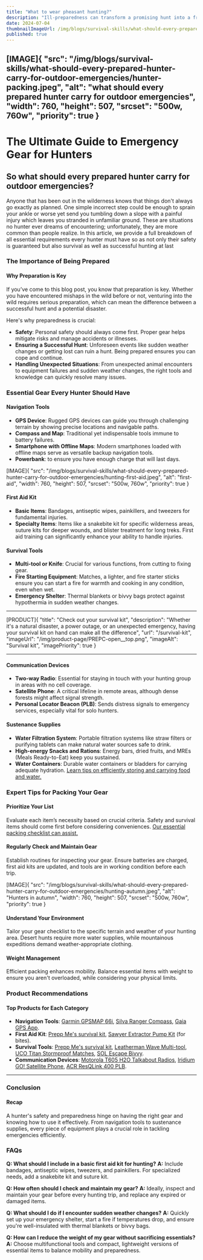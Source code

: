 ```yaml
---
title: "What to wear pheasant hunting?"
description: "Ill-preparedness can transform a promising hunt into a frustrating ordeal, a scenario not unfamiliar to experienced hunters either."
date: 2024-07-04
thumbnailImageUrl: /img/blogs/survival-skills/what-should-every-prepared-hunter-carry-for-outdoor-emergencies/hunter-packing.jpeg
published: true
---
```


[IMAGE]{ "src": "/img/blogs/survival-skills/what-should-every-prepared-hunter-carry-for-outdoor-emergencies/hunter-packing.jpeg", "alt": "what should every prepared hunter carry for outdoor emergencies", "width": 760, "height": 507, "srcset": "500w, 760w", "priority": true }
---

# The Ultimate Guide to Emergency Gear for Hunters


## So what should every prepared hunter carry for outdoor emergencies?
Anyone that has been out in the wilderness knows that things don't always go exactly as planned. One simple incorrect step could be enough to sprain your ankle or worse yet send you tumbling down a slope with a painful injury which leaves you stranded in unfamiliar ground. These are situations no hunter ever dreams of encountering; unfortunately, they are more common than people realize.
In this article, we provide a full breakdown of all essential requirements every hunter must have so as not only their safety is guaranteed but also survival as well as successful hunting at last

### The Importance of Being Prepared

#### Why Preparation is Key

If you’ve come to this blog post, you know that preparation is key. Whether you have encountered mishaps in the wild before or not, venturing into the wild requires serious preparation, which can mean the difference between a successful hunt and a potential disaster. 

Here's why preparedness is crucial:
- **Safety**: Personal safety should always come first. Proper gear helps mitigate risks and manage accidents or illnesses.
- **Ensuring a Successful Hunt**: Unforeseen events like sudden weather changes or getting lost can ruin a hunt. Being prepared ensures you can cope and continue.
- **Handling Unexpected Situations**: From unexpected animal encounters to equipment failures and sudden weather changes, the right tools and knowledge can quickly resolve many issues.

### Essential Gear Every Hunter Should Have

#### Navigation Tools
- **GPS Device**: Rugged GPS devices can guide you through challenging terrain by showing precise locations and navigable paths.
- **Compass and Map**: Traditional yet indispensable tools immune to battery failures.
- **Smartphone with Offline Maps**: Modern smartphones loaded with offline maps serve as versatile backup navigation tools.
- **Powerbank**: to ensure you have enough charge that will last days.

[IMAGE]{ "src": "/img/blogs/survival-skills/what-should-every-prepared-hunter-carry-for-outdoor-emergencies/hunting-first-aid.jpeg", "alt": "first-aid", "width": 760, "height": 507, "srcset": "500w, 760w", "priority": true }

#### First Aid Kit
- **Basic Items**: Bandages, antiseptic wipes, painkillers, and tweezers for fundamental injuries.
- **Specialty Items**: Items like a snakebite kit for specific wilderness areas, suture kits for deeper wounds, and blister treatment for long treks. First aid training can significantly enhance your ability to handle injuries.

#### Survival Tools
- **Multi-tool or Knife**: Crucial for various functions, from cutting to fixing gear.
- **Fire Starting Equipment**: Matches, a lighter, and fire starter sticks ensure you can start a fire for warmth and cooking in any condition, even when wet. 
- **Emergency Shelter**: Thermal blankets or bivvy bags protect against hypothermia in sudden weather changes.

---

[PRODUCT]{ "title": "Check out your survival kit", "description": "Whether it's a natural disaster, a power outage, or an unexpected emergency, having your survival kit on hand can make all the difference", "url": "/survival-kit", "imageUrl": "/img/product-page/PREPC-open__top.png", "imageAlt": "Survival kit", "imagePriority": true }

---

#### Communication Devices
- **Two-way Radio**: Essential for staying in touch with your hunting group in areas with no cell coverage.
- **Satellite Phone**: A critical lifeline in remote areas, although dense forests might affect signal strength.
- **Personal Locator Beacon (PLB)**: Sends distress signals to emergency services, especially vital for solo hunters.

#### Sustenance Supplies
- **Water Filtration System**: Portable filtration systems like straw filters or purifying tablets can make natural water sources safe to drink.
- **High-energy Snacks and Rations**: Energy bars, dried fruits, and MREs (Meals Ready-to-Eat) keep you sustained.
- **Water Containers**: Durable water containers or bladders for carrying adequate hydration. [Learn tips on efficiently storing and carrying food and water.](https://prepp.me/blog/food-and-water-storage)

### Expert Tips for Packing Your Gear

#### Prioritize Your List
Evaluate each item’s necessity based on crucial criteria. Safety and survival items should come first before considering conveniences. [Our essential packing checklist can assist.](http://localhost:5173/blog/emergency-kits/prepper-checklist-pdf)

#### Regularly Check and Maintain Gear
Establish routines for inspecting your gear. Ensure batteries are charged, first aid kits are updated, and tools are in working condition before each trip.

[IMAGE]{ "src": "/img/blogs/survival-skills/what-should-every-prepared-hunter-carry-for-outdoor-emergencies/hunting-autumn.jpeg", "alt": "Hunters in autumn", "width": 760, "height": 507, "srcset": "500w, 760w", "priority": true }
#### Understand Your Environment
Tailor your gear checklist to the specific terrain and weather of your hunting area. Desert hunts require more water supplies, while mountainous expeditions demand weather-appropriate clothing.

#### Weight Management
Efficient packing enhances mobility. Balance essential items with weight to ensure you aren't overloaded, while considering your physical limits. 

### Product Recommendations

#### Top Products for Each Category
- **Navigation Tools**: [Garmin GPSMAP 66i](https://amzn.to/4cKRDkI), [Silva Ranger Compass](https://amzn.to/4cr3KDz), [Gaia GPS App](https://www.gaiagps.com/).
- **First Aid Kit**: [Prepp Me's survival kit](https://prepp.me/survival-kit), [Sawyer Extractor Pump Kit](https://amzn.to/3zuUfVA) (for bites).
- **Survival Tools**: [Prepp Me's survival kit](https://prepp.me/survival-kit), [Leatherman Wave Multi-tool](https://amzn.to/45Sklhi), [UCO Titan Stormproof Matches](https://amzn.to/4eNdGJn), [SOL Escape Bivvy](https://amzn.to/3xK571a).
- **Communication Devices**: [Motorola T605 H2O Talkabout Radios](https://amzn.to/3VPIBvY), [Iridium GO! Satellite Phone](https://amzn.to/3W7RNgC), [ACR ResQLink 400 PLB](https://amzn.to/3zEJ1O7). 
---
### Conclusion

#### Recap
A hunter's safety and preparedness hinge on having the right gear and knowing how to use it effectively. From navigation tools to sustenance supplies, every piece of equipment plays a crucial role in tackling emergencies efficiently.
### FAQs

**Q: What should I include in a basic first aid kit for hunting?**
**A:** Include bandages, antiseptic wipes, tweezers, and painkillers. For specialized needs, add a snakebite kit and suture kit.

**Q: How often should I check and maintain my gear?**
**A:** Ideally, inspect and maintain your gear before every hunting trip, and replace any expired or damaged items.

**Q: What should I do if I encounter sudden weather changes?**
**A:** Quickly set up your emergency shelter, start a fire if temperatures drop, and ensure you're well-insulated with thermal blankets or bivvy bags.

**Q: How can I reduce the weight of my gear without sacrificing essentials?**
**A:** Choose multifunctional tools and compact, lightweight versions of essential items to balance mobility and preparedness.
